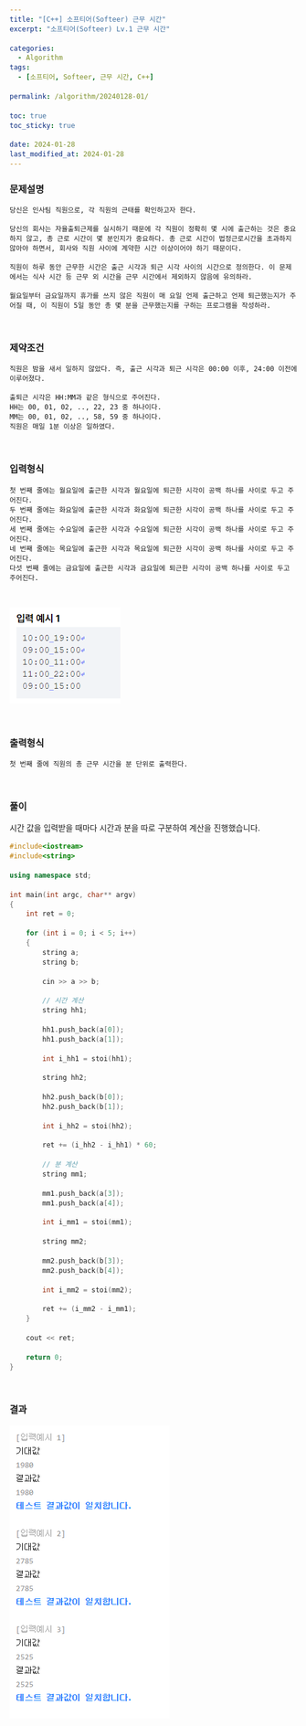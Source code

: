 ```yaml
---
title: "[C++] 소프티어(Softeer) 근무 시간"
excerpt: "소프티어(Softeer) Lv.1 근무 시간"

categories:
  - Algorithm
tags:
  - [소프티어, Softeer, 근무 시간, C++]

permalink: /algorithm/20240128-01/

toc: true
toc_sticky: true

date: 2024-01-28
last_modified_at: 2024-01-28
---
```


### 문제설명

    당신은 인사팀 직원으로, 각 직원의 근태를 확인하고자 한다.
    
    당신의 회사는 자율출퇴근제를 실시하기 때문에 각 직원이 정확히 몇 시에 출근하는 것은 중요하지 않고, 총 근로 시간이 몇 분인지가 중요하다. 총 근로 시간이 법정근로시간을 초과하지 않아야 하면서, 회사와 직원 사이에 계약한 시간 이상이어야 하기 때문이다.
    
    직원이 하루 동안 근무한 시간은 출근 시각과 퇴근 시각 사이의 시간으로 정의한다. 이 문제에서는 식사 시간 등 근무 외 시간을 근무 시간에서 제외하지 않음에 유의하라.
    
    월요일부터 금요일까지 휴가를 쓰지 않은 직원이 매 요일 언제 출근하고 언제 퇴근했는지가 주어질 때, 이 직원이 5일 동안 총 몇 분을 근무했는지를 구하는 프로그램을 작성하라.

<br/>

### 제약조건

    직원은 밤을 새서 일하지 않았다. 즉, 출근 시각과 퇴근 시각은 00:00 이후, 24:00 이전에 이루어졌다.
    
    출퇴근 시각은 HH:MM과 같은 형식으로 주어진다.
    HH는 00, 01, 02, .., 22, 23 중 하나이다.
    MM는 00, 01, 02, .., 58, 59 중 하나이다.
    직원은 매일 1분 이상은 일하였다.

<br/>

### 입력형식

    첫 번째 줄에는 월요일에 출근한 시각과 월요일에 퇴근한 시각이 공백 하나를 사이로 두고 주어진다.
    두 번째 줄에는 화요일에 출근한 시각과 화요일에 퇴근한 시각이 공백 하나를 사이로 두고 주어진다.
    세 번째 줄에는 수요일에 출근한 시각과 수요일에 퇴근한 시각이 공백 하나를 사이로 두고 주어진다.
    네 번째 줄에는 목요일에 출근한 시각과 목요일에 퇴근한 시각이 공백 하나를 사이로 두고 주어진다.
    다섯 번째 줄에는 금요일에 출근한 시각과 금요일에 퇴근한 시각이 공백 하나를 사이로 두고 주어진다.

<br/>

![입력 예시](/assets/images/posts_img/20240128-01/001.png "입력 예시")

<br/>

### 출력형식

    첫 번째 줄에 직원의 총 근무 시간을 분 단위로 출력한다.

<br/>

### 풀이
시간 값을 입력받을 때마다 시간과 분을 따로 구분하여 계산을 진행했습니다.

```cpp
#include<iostream>
#include<string>

using namespace std;

int main(int argc, char** argv)
{
    int ret = 0;

    for (int i = 0; i < 5; i++)
    {
        string a;
        string b;

        cin >> a >> b;

        // 시간 계산
        string hh1;

        hh1.push_back(a[0]);
        hh1.push_back(a[1]);

        int i_hh1 = stoi(hh1);

        string hh2;

        hh2.push_back(b[0]);
        hh2.push_back(b[1]);

        int i_hh2 = stoi(hh2);

        ret += (i_hh2 - i_hh1) * 60;

        // 분 계산
        string mm1;

        mm1.push_back(a[3]);
        mm1.push_back(a[4]);

        int i_mm1 = stoi(mm1);

        string mm2;

        mm2.push_back(b[3]);
        mm2.push_back(b[4]);

        int i_mm2 = stoi(mm2);

        ret += (i_mm2 - i_mm1);
    }

    cout << ret;

    return 0;
}
```

<br/>

### 결과
![코드 실행결과](/assets/images/posts_img/20240128-01/002.png "코드 실행결과")